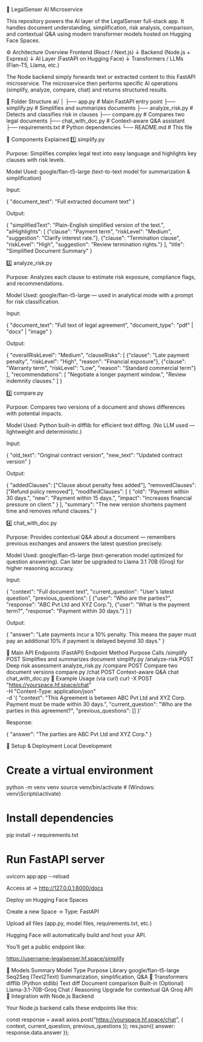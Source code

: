 🧠 LegalSenser AI Microservice

This repository powers the AI layer of the LegalSenser full-stack app.
It handles document understanding, simplification, risk analysis, comparison, and contextual Q&A using modern transformer models hosted on Hugging Face Spaces.

⚙️ Architecture Overview
Frontend (React / Next.js)
          ↓
Backend (Node.js + Express)
          ↓
AI Layer (FastAPI on Hugging Face)
          ↓
Transformers / LLMs (Flan-T5, Llama, etc.)


The Node backend simply forwards text or extracted content to this FastAPI microservice.
The microservice then performs specific AI operations (simplify, analyze, compare, chat) and returns structured results.

📁 Folder Structure
ai/
│
├── app.py                 # Main FastAPI entry point
├── simplify.py            # Simplifies and summarizes documents
├── analyze_risk.py        # Detects and classifies risk in clauses
├── compare.py             # Compares two legal documents
├── chat_with_doc.py       # Context-aware Q&A assistant
├── requirements.txt       # Python dependencies
└── README.md              # This file

🧩 Components Explained
1️⃣ simplify.py

Purpose:
Simplifies complex legal text into easy language and highlights key clauses with risk levels.

Model Used:
google/flan-t5-large (text-to-text model for summarization & simplification)

Input:

{
  "document_text": "Full extracted document text"
}


Output:

{
  "simplifiedText": "Plain-English simplified version of the text.",
  "aiHighlights": [
    {"clause": "Payment term", "riskLevel": "Medium", "suggestion": "Clarify interest rate."},
    {"clause": "Termination clause", "riskLevel": "High", "suggestion": "Review termination rights."}
  ],
  "title": "Simplified Document Summary"
}

2️⃣ analyze_risk.py

Purpose:
Analyzes each clause to estimate risk exposure, compliance flags, and recommendations.

Model Used:
google/flan-t5-large — used in analytical mode with a prompt for risk classification.

Input:

{
  "document_text": "Full text of legal agreement",
  "document_type": "pdf" | "docx" | "image"
}


Output:

{
  "overallRiskLevel": "Medium",
  "clauseRisks": [
    {"clause": "Late payment penalty", "riskLevel": "High", "reason": "Financial exposure"},
    {"clause": "Warranty term", "riskLevel": "Low", "reason": "Standard commercial term"}
  ],
  "recommendations": [
    "Negotiate a longer payment window.",
    "Review indemnity clauses."
  ]
}

3️⃣ compare.py

Purpose:
Compares two versions of a document and shows differences with potential impacts.

Model Used:
Python built-in difflib for efficient text diffing.
(No LLM used — lightweight and deterministic.)

Input:

{
  "old_text": "Original contract version",
  "new_text": "Updated contract version"
}


Output:

{
  "addedClauses": ["Clause about penalty fees added"],
  "removedClauses": ["Refund policy removed"],
  "modifiedClauses": [
    {
      "old": "Payment within 30 days.",
      "new": "Payment within 15 days.",
      "impact": "Increases financial pressure on client."
    }
  ],
  "summary": "The new version shortens payment time and removes refund clauses."
}

4️⃣ chat_with_doc.py

Purpose:
Provides contextual Q&A about a document — remembers previous exchanges and answers the latest question precisely.

Model Used:
google/flan-t5-large (text-generation model optimized for question answering).
Can later be upgraded to Llama 3.1 70B (Groq) for higher reasoning accuracy.

Input:

{
  "context": "Full document text",
  "current_question": "User's latest question",
  "previous_questions": [
    {"user": "Who are the parties?", "response": "ABC Pvt Ltd and XYZ Corp."},
    {"user": "What is the payment term?", "response": "Payment within 30 days."}
  ]
}


Output:

{
  "answer": "Late payments incur a 10% penalty. This means the payer must pay an additional 10% if payment is delayed beyond 30 days."
}

🚀 Main API Endpoints (FastAPI)
Endpoint	Method	Purpose	Calls
/simplify	POST	Simplifies and summarizes document	simplify.py
/analyze-risk	POST	Deep risk assessment	analyze_risk.py
/compare	POST	Compare two document versions	compare.py
/chat	POST	Context-aware Q&A chat	chat_with_doc.py
🧾 Example Usage (via curl)
curl -X POST "https://yourspace.hf.space/chat" \
  -H "Content-Type: application/json" \
  -d '{
        "context": "This Agreement is between ABC Pvt Ltd and XYZ Corp. Payment must be made within 30 days.",
        "current_question": "Who are the parties in this agreement?",
        "previous_questions": []
      }'


Response:

{
  "answer": "The parties are ABC Pvt Ltd and XYZ Corp."
}

🧰 Setup & Deployment
Local Development
# Create a virtual environment
python -m venv venv
source venv/bin/activate   # (Windows: venv\Scripts\activate)

# Install dependencies
pip install -r requirements.txt

# Run FastAPI server
uvicorn app:app --reload


Access at → http://127.0.0.1:8000/docs

Deploy on Hugging Face Spaces

Create a new Space → Type: FastAPI

Upload all files (app.py, model files, requirements.txt, etc.)

Hugging Face will automatically build and host your API.

You’ll get a public endpoint like:

https://username-legalsenser.hf.space/simplify

🧠 Models Summary
Model	Type	Purpose	Library
google/flan-t5-large	Seq2Seq (Text2Text)	Summarization, simplification, Q&A	🤗 Transformers
difflib (Python stdlib)	Text diff	Document comparison	Built-in
(Optional) Llama-3.1-70B-Groq	Chat / Reasoning	Upgrade for contextual QA	Groq API
🧩 Integration with Node.js Backend

Your Node.js backend calls these endpoints like this:

const response = await axios.post("https://yourspace.hf.space/chat", {
  context,
  current_question,
  previous_questions
});
res.json({ answer: response.data.answer });